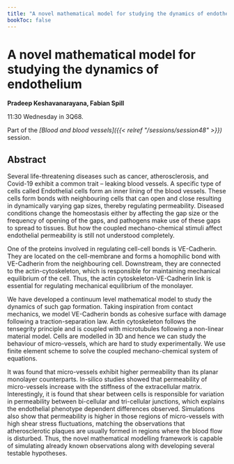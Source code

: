 ```yaml
---
title: "A novel mathematical model for studying the dynamics of endothelium"
bookToc: false
---
```


# A novel mathematical model for studying the dynamics of endothelium

**Pradeep Keshavanarayana, Fabian Spill**

11:30 Wednesday in 3Q68.

Part of the *[Blood and blood vessels]({{< relref "/sessions/session48" >}})* session.

## Abstract

Several life-threatening diseases such as cancer, atherosclerosis, and Covid-19 exhibit a common trait – leaking blood vessels. A specific type of cells called Endothelial cells form an inner lining of the blood vessels. These cells form bonds with neighbouring cells that can open and close resulting in dynamically varying gap sizes, thereby regulating permeability. Diseased conditions change the homeostasis either by affecting the gap size or the frequency of opening of the gaps, and pathogens make use of these gaps to spread to tissues. But how the coupled mechano-chemical stimuli affect endothelial permeability is still not understood completely. 

One of the proteins involved in regulating cell-cell bonds is VE-Cadherin. They are located on the cell-membrane and forms a homophilic bond with VE-Cadherin from the neighbouring cell. Downstream, they are connected to the actin-cytoskeleton, which is responsible for maintaining mechanical equilibrium of the cell. Thus, the actin cytoskeleton-VE-Cadherin link is essential for regulating mechanical equilibrium of the monolayer. 

We have developed a continuum level mathematical model to study the dynamics of such gap formation. Taking inspiration from contact mechanics, we model VE-Cadherin bonds as cohesive surface with damage following a traction-separation law. Actin cytoskeleton follows the tensegrity principle and is coupled with microtubules following a non-linear material model. Cells are modelled in 3D and hence we can study the behaviour of micro-vessels, which are hard to study experimentally. We use finite element scheme to solve the coupled mechano-chemical system of equations. 

It was found that micro-vessels exhibit higher permeability than its planar monolayer counterparts. In-silico studies showed that permeability of micro-vessels increase with the stiffness of the extracellular matrix. Interestingly, it is found that shear between cells is responsible for variation in permeability between bi-cellular and tri-cellular junctions, which explains the endothelial phenotype dependent differences observed. Simulations also show that permeability is higher in those regions of micro-vessels with high shear stress fluctuations, matching the observations that atherosclerotic plaques are usually formed in regions where the blood flow is disturbed. Thus, the novel mathematical modelling framework is capable of simulating already known observations along with developing several testable hypotheses. 


